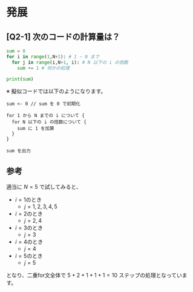 # 発展


## [Q2-1] 次のコードの計算量は？ 

```python
sum = 0
for i in range(1,N+1): # 1 ~ N まで
  for j in range(i,N+1, i): # N 以下の i の倍数
    sum += 1 # 何かの処理

print(sum)
```

※ 擬似コードでは以下のようになります。

```
sum <- 0 // sum を 0 で初期化

for 1 から N までの i について {
  for N 以下の i の倍数について {
    sum に 1 を加算
  }
}

sum を出力
```

## 参考

適当に $N = 5$ で試してみると、
- $i = 1$のとき
  - $j = 1, 2, 3, 4, 5$
- $i = 2$のとき
  - $j = 2, 4$
- $i = 3$のとき
  - $j = 3$
- $i = 4$のとき
  - $j = 4$
- $i = 5$のとき
  - $j = 5$

となり、二重for文全体で $5 + 2 + 1 + 1 + 1 = 10$ ステップの処理となっています。
